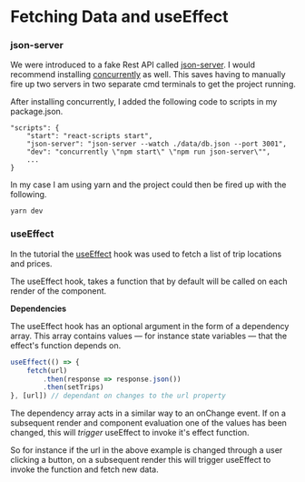 # Fetching Data and useEffect

### json-server
We were introduced to a fake Rest API called [json-server](https://www.npmjs.com/package/json-server). I would recommend installing [concurrently](https://www.npmjs.com/package/concurrently) as well. This saves having to manually fire up two servers in two separate cmd terminals to get the project running.

After installing concurrently, I added the following code to scripts in my package.json.
```
"scripts": {
    "start": "react-scripts start",
    "json-server": "json-server --watch ./data/db.json --port 3001",
    "dev": "concurrently \"npm start\" \"npm run json-server\"",
    ...
}
```
In my case I am using yarn and the project could then be fired up with the following.
```
yarn dev
```
### useEffect
In the tutorial the [useEffect](https://reactjs.org/docs/hooks-reference.html#useeffect) hook was used to fetch a list of trip locations and prices.

The useEffect hook, takes a function that by default will be called on each render of the component.

**Dependencies**

The useEffect hook has an optional argument in the form of a dependency array. This array contains values — for instance state variables — that the effect's function depends on.

```javascript
useEffect(() => {
    fetch(url)
        .then(response => response.json())
        .then(setTrips)
}, [url]) // dependant on changes to the url property
```

The dependency array acts in a similar way to an onChange event. If on a subsequent render and component evaluation one of the values has been changed, this will *trigger* useEffect to invoke it's effect function.

So for instance if the url in the above example is changed through a user clicking a button, on a subsequent render this will trigger useEffect to invoke the function and fetch new data.
